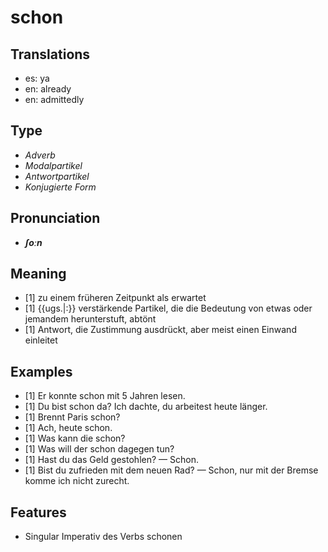 # schon
## Translations
- es: ya
- en: already
- en: admittedly
## Type
- _Adverb_
- _Modalpartikel_
- _Antwortpartikel_
- _Konjugierte Form_
## Pronunciation
- **_ʃoːn_**
## Meaning
- [1] zu einem früheren Zeitpunkt als erwartet
- [1] {{ugs.|:}} verstärkende Partikel, die die Bedeutung von etwas oder jemandem herunterstuft, abtönt
- [1] Antwort, die Zustimmung ausdrückt, aber meist einen Einwand einleitet
## Examples
- [1] Er konnte schon mit 5 Jahren lesen.
- [1] Du bist schon da? Ich dachte, du arbeitest heute länger.
- [1] Brennt Paris schon?
- [1] Ach, heute schon.
- [1] Was kann die schon?
- [1] Was will der schon dagegen tun?
- [1] Hast du das Geld gestohlen? — Schon.
- [1] Bist du zufrieden mit dem neuen Rad? — Schon, nur mit der Bremse komme ich nicht zurecht.
## Features
-  Singular Imperativ des Verbs schonen

